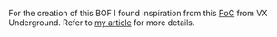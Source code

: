 For the creation of this BOF I found inspiration from this [PoC]( https://github.com/vxunderground/VXUG-Papers/blob/main/Stealthily%20Creating%20Processes/IHxHelpPaneServer.cpp.) from VX Underground.
Refer to [my article](https://k1nd4sus.it/red%20team/malware/2025/01/15/com-spawner.html) for more details.
